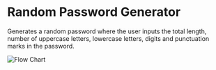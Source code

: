 <h1 class="code-line" data-line-start=0 data-line-end=1 ><a id="Random_password_generator"></a>Random Password Generator</h1>
<p class="has-line-data" data-line-start="2" data-line-end="3">Generates a random password where the user inputs the total length, number of uppercase letters, lowercase letters, digits and punctuation marks in the password.</p>

![Flow Chart](https://github.com/skeyhd/random-password-generator/assets/80714648/0fec5190-4721-4663-ab5c-5be6de77f6e4)

